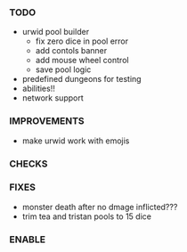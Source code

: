 ### TODO
- urwid pool builder
    - fix zero dice in pool error
    - add contols banner
    - add mouse wheel control
    - save pool logic
- predefined dungeons for testing
- abilities!!
- network support

### IMPROVEMENTS
- make urwid work with emojis

### CHECKS

### FIXES
- monster death after no dmage inflicted???
- trim tea and tristan pools to 15 dice

### ENABLE
